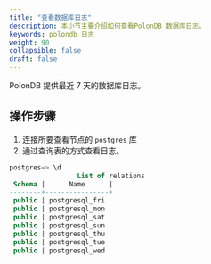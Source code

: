 ```yaml
---
title: "查看数据库日志"
description: 本小节主要介绍如何查看PolonDB 数据库日志。 
keywords: polondb 日志
weight: 90
collapsible: false
draft: false
---
```


PolonDB 提供最近 7 天的数据库日志。

## 操作步骤

1. 连接所要查看节点的 `postgres` 库
2. 通过查询表的方式查看日志。

```sql
postgres=> \d
                 List of relations
 Schema |      Name      |
--------+----------------+
 public | postgresql_fri
 public | postgresql_mon
 public | postgresql_sat
 public | postgresql_sun
 public | postgresql_thu
 public | postgresql_tue 
 public | postgresql_wed 

```
